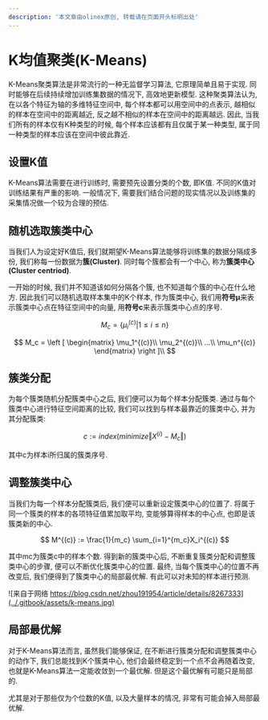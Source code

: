 ```yaml
---
description: '本文章由olinex原创, 转载请在页面开头标明出处'
---
```


# K均值聚类\(K-Means\)

K-Means聚类算法是非常流行的一种无监督学习算法, 它原理简单且易于实现. 同时能够在后续持续增加训练集数据的情况下, 高效地更新模型. 这种聚类算法认为, 在以各个特征为轴的多维特征空间中, 每个样本都可以用空间中的点表示, 越相似的样本在空间中的距离越近, 反之越不相似的样本在空间中的距离越远. 因此, 当我们所有的样本仅有K种类型的时候, 每个样本应该都有且仅属于某一种类型, 属于同一种类型的样本应该在空间中彼此靠近.

## 设置K值

K-Means算法需要在进行训练时, 需要预先设置分类的个数, 即K值. 不同的K值对训练结果有严重的影响. 一般情况下, 需要我们结合问题的现实情况以及训练集的采集情况做一个较为合理的预估.

## 随机选取簇类中心

当我们人为设定好K值后, 我们就期望K-Means算法能够将训练集的数据分隔成多份, 我们称每一份数据为**簇\(Cluster\)**. 同时每个簇都会有一个中心, 称为**簇类中心\(Cluster centriod\)**. 

一开始的时候, 我们并不知道该如何分隔各个簇, 也不知道每个簇的中心在什么地方. 因此我们可以随机选取样本集中的K个样本, 作为簇类中心, 我们用**符号μ**来表示簇类中心点在特征空间中的向量, 用**符号c**来表示簇类中心点的序号.

$$
M_c = \{ \mu_i^{(c)}  | 1 \le i \le n\}
$$

$$
M_c = 
\left [
\begin{matrix}
\mu_1^{(c)}\\
\mu_2^{(c)}\\
...\\
\mu_n^{(c)}
\end{matrix}
\right ]\\
$$

## 簇类分配

为每个簇类随机分配簇类中心之后, 我们便可以为每个样本分配簇类. 通过与每个簇类中心进行特征空间距离的比较, 我们可以找到与样本最靠近的簇类中心, 并为其分配簇类:

$$
c := index(minimize \Vert X^{(i)} - M_c \Vert)
$$

其中c为样本i所归属的簇类序号.

## 调整簇类中心

当我们为每一个样本分配簇类后, 我们便可以重新设定簇类中心的位置了. 将属于同一个簇类的样本的各项特征值累加取平均, 变能够算得样本的中心点, 也即是该簇类新的中心.

$$
M^{(c)} 
:=
\frac{1}{m_c}
\sum_{i=1}^{m_c}X_i^{(c)}
$$

其中mc为簇类c中的样本个数. 得到新的簇类中心后, 不断重复簇类分配和调整簇类中心的步骤, 便可以不断优化簇类中心的位置. 最终, 当每个簇类中心的位置不再改变后, 我们便得到了簇类中心的局部最优解. 有此可以对未知的样本进行预测.

![&#x6765;&#x81EA;&#x4E8E;&#x7F51;&#x7EDC; https://blog.csdn.net/zhou191954/article/details/8267333](../.gitbook/assets/k-means.jpg)

## 局部最优解

对于K-Means算法而言, 虽然我们能够保证, 在不断进行簇类分配和调整簇类中心的动作下, 我们总能找到K个簇类中心, 他们会最终稳定到一个点不会再随着改变, 也就是K-Means算法一定能收敛到一个最优解. 但是这个最优解有可能只是局部的. 

尤其是对于那些仅为个位数的K值, 以及大量样本的情况, 非常有可能会掉入局部最优解.

